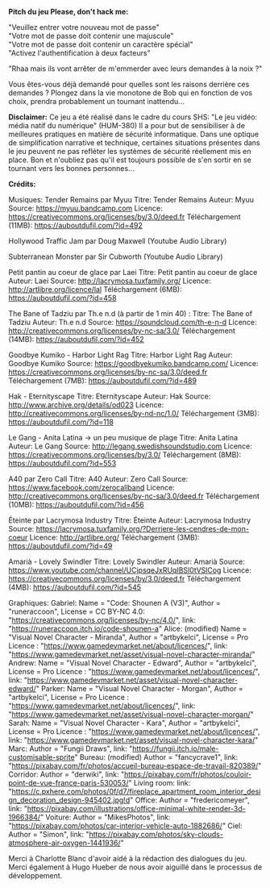 __Pitch du jeu **Please, don't hack me**:__

"Veuillez entrer votre nouveau mot de passe"  
"Votre mot de passe doit contenir une majuscule"  
"Votre mot de passe doit contenir un caractère spécial"  
"Activez l'authentification à deux facteurs"  

"Rhaa mais ils vont arrêter de m'emmerder avec leurs demandes à la noix ?"

Vous êtes-vous déjà demandé pour quelles sont les raisons derrière ces demandes ? Plongez dans la vie monotone de Bob qui en fonction de vos choix, prendra probablement un tournant inattendu...

__**Disclaimer:**__ 
Ce jeu a été réalisé dans le cadre du cours SHS: "Le jeu vidéo: média natif du numérique" (HUM-380)
Il a pour but de sensibiliser à de meilleures pratiques en matière de sécurité informatique.
Dans une optique de simplification narrative et technique, certaines situations présentes dans le jeu peuvent ne pas refléter les systèmes de sécurité réellement mis en place.
Bon et n'oubliez pas qu'il est toujours possible de s'en sortir en se tournant vers les bonnes personnes...

__**Crédits:**__

Musiques:
Tender Remains par Myuu
  Titre:  Tender Remains
  Auteur: Myuu
  Source: https://myuu.bandcamp.com
  Licence: https://creativecommons.org/licenses/by/3.0/deed.fr
  Téléchargement (11MB): https://auboutdufil.com/?id=492

Hollywood Traffic Jam par Doug Maxwell
  (Youtube Audio Library)

Subterranean Monster par Sir Cubworth
  (Youtube Audio Library)

Petit pantin au coeur de glace par Laei 
  Titre:  Petit pantin au coeur de glace
  Auteur: Laei
  Source: http://lacrymosa.tuxfamily.org/
  Licence: http://artlibre.org/licence/lal
  Téléchargement (6MB): https://auboutdufil.com/?id=458

The Bane of Tadziu par Th.e n.d (à partir de 1 min 40) :
  Titre:  The Bane of Tadziu
  Auteur: Th.e n.d
  Source: https://soundcloud.com/th-e-n-d
  Licence: http://creativecommons.org/licenses/by-nc-sa/3.0/
  Téléchargement (14MB): https://auboutdufil.com/?id=452

Goodbye Kumiko - Harbor Light Rag
  Titre:  Harbor Light Rag
  Auteur: Goodbye Kumiko
  Source: https://goodbyekumiko.bandcamp.com/
  Licence: https://creativecommons.org/licenses/by-nc-sa/3.0/deed.fr
  Téléchargement (7MB): https://auboutdufil.com/?id=489

Hak - Eternityscape
  Titre:  Eternityscape
  Auteur: Hak
  Source: http://www.archive.org/details/od023
  Licence: http://creativecommons.org/licenses/by-nd-nc/1.0/
  Téléchargement (3MB): https://auboutdufil.com/?id=118

Le Gang - Anita Latina -> un peu musique de plage
  Titre:  Anita Latina
  Auteur: Le Gang
  Source: http://legang.swedishsoundstudio.com
  Licence: https://creativecommons.org/licenses/by/3.0/
  Téléchargement (8MB): https://auboutdufil.com/?id=553

A40 par Zero Call 
  Titre:  A40
  Auteur: Zero Call
  Source: https://www.facebook.com/zerocallband
  Licence: http://creativecommons.org/licenses/by-nc-sa/3.0/deed.fr
  Téléchargement (10MB): https://auboutdufil.com/?id=456

Éteinte par Lacrymosa Industry
  Titre:  Éteinte
  Auteur: Lacrymosa Industry
  Source: https://lacrymosa.tuxfamily.org/?Derriere-les-cendres-de-mon-coeur
  Licence: http://artlibre.org/
  Téléchargement (3MB): https://auboutdufil.com/?id=49

Amarià - Lovely Swindler
  Titre:   Lovely Swindler
  Auteur: Amarià
  Source: https://www.youtube.com/channel/UCjpsqeJxRUqIBSl0tVSlCog
  Licence: https://creativecommons.org/licenses/by/3.0/deed.fr
  Téléchargement (4MB): https://auboutdufil.com/?id=545
    
Graphiques:
Gabriel: Name = "Code: Shounen A (V3)", Author = "runeraccoon", License = CC BY-NC 4.0: "https://creativecommons.org/licenses/by-nc/4.0/", link: "https://runeraccoon.itch.io/code-shounen-a" 
Alice: (modified) Name = "Visual Novel Character - Miranda", Author = "artbykelci", License = Pro Licence : "https://www.gamedevmarket.net/about/licences/", link: "https://www.gamedevmarket.net/asset/visual-novel-character-miranda/"
Andrew: Name = "Visual Novel Character - Edward", Author = "artbykelci", License = Pro Licence : "https://www.gamedevmarket.net/about/licences/", link: "https://www.gamedevmarket.net/asset/visual-novel-character-edward/"
Parker: Name = "Visual Novel Character - Morgan", Author = "artbykelci", License = Pro Licence : "https://www.gamedevmarket.net/about/licences/", link: "https://www.gamedevmarket.net/asset/visual-novel-character-morgan/"
Sarah: Name = "Visual Novel Character - Kara", Author = "artbykelci", License = Pro Licence : "https://www.gamedevmarket.net/about/licences/", link: "https://www.gamedevmarket.net/asset/visual-novel-character-kara/"
Marc: Author = "Fungii Draws", link: "https://fungii.itch.io/male-customisable-sprite"
Bureau: (modified) Author = "fancycrave1", link: "https://pixabay.com/fr/photos/accueil-bureau-espace-de-travail-820389/"
Corridor: Author = "derwiki", link: "https://pixabay.com/fr/photos/couloir-point-de-vue-france-paris-530053/"
Living room: link: "https://c.pxhere.com/photos/0f/d7/fireplace_apartment_room_interior_design_decoration_design-945402.jpg!d"
Office: Author = "fredericomeyer", link: "https://pixabay.com/illustrations/office-minimal-white-render-3d-1966384/"
Voiture: Author = "MikesPhotos", link: "https://pixabay.com/photos/car-interior-vehicle-auto-1882686/"
Ciel: Author = "Simon", link: "https://pixabay.com/photos/sky-clouds-atmosphere-air-oxygen-1441936/"

Merci à Charlotte Blanc d'avoir aidé à la rédaction des dialogues du jeu.
Merci également à Hugo Hueber de nous avoir aiguillé dans le processus de développement.
